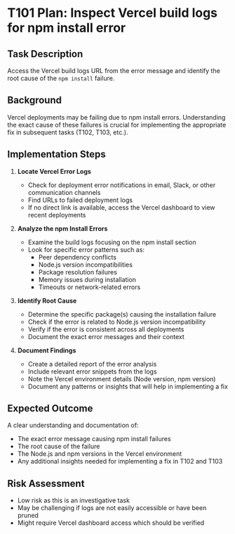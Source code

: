# T101 Plan: Inspect Vercel build logs for npm install error

## Task Description
Access the Vercel build logs URL from the error message and identify the root cause of the `npm install` failure.

## Background
Vercel deployments may be failing due to npm install errors. Understanding the exact cause of these failures is crucial for implementing the appropriate fix in subsequent tasks (T102, T103, etc.).

## Implementation Steps

1. **Locate Vercel Error Logs**
   - Check for deployment error notifications in email, Slack, or other communication channels
   - Find URLs to failed deployment logs
   - If no direct link is available, access the Vercel dashboard to view recent deployments

2. **Analyze the npm Install Errors**
   - Examine the build logs focusing on the npm install section
   - Look for specific error patterns such as:
     - Peer dependency conflicts
     - Node.js version incompatibilities
     - Package resolution failures
     - Memory issues during installation
     - Timeouts or network-related errors

3. **Identify Root Cause**
   - Determine the specific package(s) causing the installation failure
   - Check if the error is related to Node.js version incompatibility
   - Verify if the error is consistent across all deployments
   - Document the exact error messages and their context

4. **Document Findings**
   - Create a detailed report of the error analysis
   - Include relevant error snippets from the logs
   - Note the Vercel environment details (Node version, npm version)
   - Document any patterns or insights that will help in implementing a fix

## Expected Outcome
A clear understanding and documentation of:
- The exact error message causing npm install failures
- The root cause of the failure
- The Node.js and npm versions in the Vercel environment
- Any additional insights needed for implementing a fix in T102 and T103

## Risk Assessment
- Low risk as this is an investigative task
- May be challenging if logs are not easily accessible or have been pruned
- Might require Vercel dashboard access which should be verified